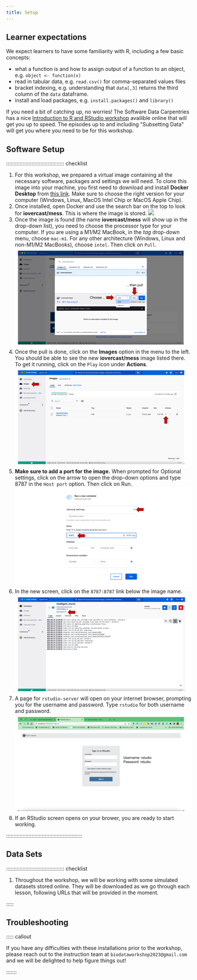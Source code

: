 ```yaml
---
title: Setup
---
```


## Learner expectations
We expect learners to have some familiarity with R, including a few basic concepts:

- what a function is and how to assign output of a function to an object, e.g. `object <- function(x)`
- read in tabular data, e.g. `read.csv()` for comma-separated values files
- bracket indexing, e.g. understanding that `data[,3]` returns the third column of the `data` dataframe.
- install and load packages, e.g. `install.packages()` and `library()`

If you need a bit of catching up, no worries! The Software Data Carpentries has a nice [Introduction to R and RStudio workshop](https://swcarpentry.github.io/r-novice-gapminder/) availible online that will get you up to speed. The episodes up to and including "Subsetting Data" will get you where you need to be for this workshop. 



## Software Setup

::::::::::::::::::::::::::::::::::::::: checklist

1. For this workshop, we prepared a virtual image containing all the necessary software, packages and settings we will need. To clone this image into your machine, you first need to download and install **Docker Desktop** from [this link](https://www.docker.com/products/docker-desktop/). Make sure to choose the right version for your computer (Windows, Linux, MacOS Intel Chip or MacOS Apple Chip).
2. Once installed, open Docker and use the search bar on the top to look for **iovercast/mess**. This is where the image is stored.
![](multidim-biodiv-data/learners/setup-images/docker-setup-01.png)
3. Once the image is found (the name **iovercast/mess** will show up in the drop-down list), you need to choose the processor type for your computer. If you are using a M1/M2 MacBook, in the *tag* drop-down menu, choose `mac-m1`. For any other architecture (Windows, Linux and non-M1/M2 MacBooks), choose `intel`. Then click on `Pull`.
![](setup-images/docker-setup-02.png)
4. Once the pull is done, click on the **Images** option in the menu to the left. You should be able to see the new **iovercast/mess** image listed there. To get it running, click on the `Play` icon under **Actions**.
![](setup-images/docker-setup-03.png)
5. **Make sure to add a port for the image.** When prompted for Optional settings, click on the arrow to open the drop-down options and type 8787 in the `Host port` option. Then click on Run.
![](setup-images/docker-setup-04.png)
6. In the new screen, click on the `8787:8787` link below the image name.
![](setup-images/docker-setup-05.png)
7. A page for `rstudio-server` will open on your internet browser, prompting you for the username and password. Type `rstudio` for both username and password.
![](setup-images/docker-setup-06.png)
7. If an RStudio screen opens on your brower, you are ready to start working.

:::::::::::::::::::::::::::::::::::::::::::::::::::

## Data Sets

::::::::::::::::::::::::::::::::::::::: checklist


1. Throughout the workshop, we will be working with some simulated datasets stored online. They will be downloaded as we go through each lesson, following URLs that will be provided in the moment.

:::::

## Troubleshooting

::::: callout

If you have any difficulties with these installations prior to the workshop, please reach out to the instruction team at `biodataworkshop2023@gmail.com` and we will be delighted to help figure things out!

:::::::
